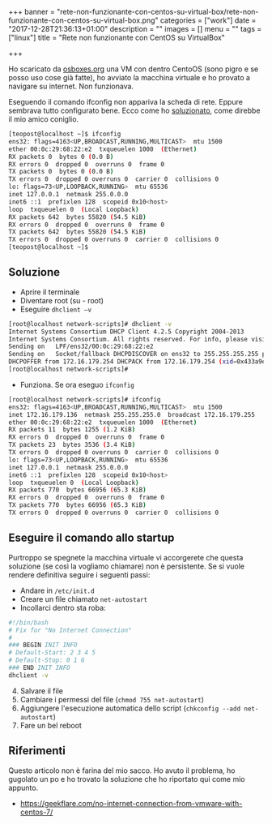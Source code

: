 +++
banner = "rete-non-funzionante-con-centos-su-virtual-box/rete-non-funzionante-con-centos-su-virtual-box.png"
categories = ["work"]
date = "2017-12-28T21:36:13+01:00"
description = ""
images = []
menu = ""
tags = ["linux"]
title = "Rete non funzionante con CentOS su VirtualBox"

+++

Ho scaricato da [osboxes.org](http://www.osboxes.org/) una VM con dentro CentoOS (sono pigro e se posso uso cose già fatte), ho avviato la macchina virtuale e ho provato a navigare su internet. Non funzionava.

<!--more-->

Eseguendo il comando ifconfig non appariva la scheda di rete. Eppure sembrava tutto configurato bene.
Ecco come ho [soluzionato](http://anonimoconiglio.blogspot.it/), come direbbe il mio amico coniglio.

```bash
[teopost@localhost ~]$ ifconfig
ens32: flags=4163<UP,BROADCAST,RUNNING,MULTICAST>  mtu 1500
ether 00:0c:29:68:22:e2  txqueuelen 1000  (Ethernet)
RX packets 0  bytes 0 (0.0 B)
RX errors 0  dropped 0  overruns 0  frame 0
TX packets 0  bytes 0 (0.0 B)
TX errors 0  dropped 0 overruns 0  carrier 0  collisions 0
lo: flags=73<UP,LOOPBACK,RUNNING>  mtu 65536
inet 127.0.0.1  netmask 255.0.0.0
inet6 ::1  prefixlen 128  scopeid 0x10<host>
loop  txqueuelen 0  (Local Loopback)
RX packets 642  bytes 55820 (54.5 KiB)
RX errors 0  dropped 0  overruns 0  frame 0
TX packets 642  bytes 55820 (54.5 KiB)
TX errors 0  dropped 0 overruns 0  carrier 0  collisions 0
[teopost@localhost ~]$
```

## Soluzione

* Aprire il terminale
* Diventare root (su - root)
* Eseguire ```dhclient –v```

```bash
[root@localhost network-scripts]# dhclient -v
Internet Systems Consortium DHCP Client 4.2.5 Copyright 2004-2013
Internet Systems Consortium. All rights reserved. For info, please visit https://www.isc.org/software/dhcp/ Listening on LPF/ens32/00:0c:29:68:22:e2
Sending on   LPF/ens32/00:0c:29:68:22:e2
Sending on   Socket/fallback DHCPDISCOVER on ens32 to 255.255.255.255 port 67 interval 4 (xid=0x433a9e33) DHCPREQUEST on ens32 to 255.255.255.255 port 67 (xid=0x433a9e33)
DHCPOFFER from 172.16.179.254 DHCPACK from 172.16.179.254 (xid=0x433a9e33) bound to 172.16.179.136 -- renewal in 822 seconds.
[root@localhost network-scripts]#
```
* Funziona. Se ora eseguo ```ifconfig```

```bash
[root@localhost network-scripts]# ifconfig
ens32: flags=4163<UP,BROADCAST,RUNNING,MULTICAST>  mtu 1500
inet 172.16.179.136  netmask 255.255.255.0  broadcast 172.16.179.255
ether 00:0c:29:68:22:e2  txqueuelen 1000  (Ethernet)
RX packets 11  bytes 1255 (1.2 KiB)
RX errors 0  dropped 0  overruns 0  frame 0
TX packets 23  bytes 3536 (3.4 KiB)
TX errors 0  dropped 0 overruns 0  carrier 0  collisions 0
lo: flags=73<UP,LOOPBACK,RUNNING>  mtu 65536
inet 127.0.0.1  netmask 255.0.0.0
inet6 ::1  prefixlen 128  scopeid 0x10<host>
loop  txqueuelen 0  (Local Loopback)
RX packets 770  bytes 66956 (65.3 KiB)
RX errors 0  dropped 0  overruns 0  frame 0
TX packets 770  bytes 66956 (65.3 KiB)
TX errors 0  dropped 0 overruns 0  carrier 0  collisions 0
```

## Eseguire il comando allo startup

Purtroppo se spegnete la macchina virtuale vi accorgerete che questa soluzione (se così la vogliamo chiamare) non è persistente.
Se si vuole rendere definitiva seguire i seguenti passi:

* Andare in ```/etc/init.d```
* Creare un file chiamato ```net-autostart```
* Incollarci dentro sta roba:

```bash
#!/bin/bash
# Fix for "No Internet Connection"
#
### BEGIN INIT INFO
# Default-Start: 2 3 4 5
# Default-Stop: 0 1 6
### END INIT INFO
dhclient -v
```
4. Salvare il file
5. Cambiare i permessi del file (```chmod 755 net-autostart```)
6. Aggiungere l'esecuzione automatica dello script (```chkconfig --add net-autostart```)
7. Fare un bel reboot


## Riferimenti
Questo articolo non è farina del mio sacco.
Ho avuto il problema, ho gugolato un po e ho trovato la soluzione che ho riportato qui come mio appunto.

* https://geekflare.com/no-internet-connection-from-vmware-with-centos-7/
